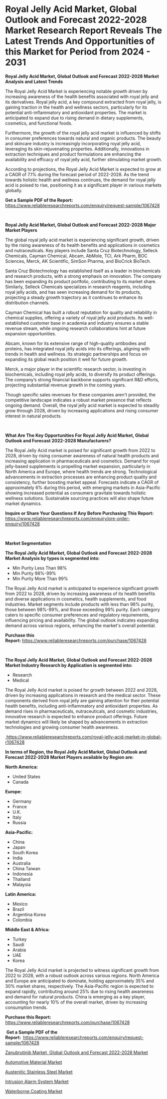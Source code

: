 <p><h1>Royal Jelly Acid Market, Global Outlook and Forecast 2022-2028 Market Research Report Reveals The Latest Trends And Opportunities of this Market for Period from 2024 - 2031</h1></p><p><strong>Royal Jelly Acid Market, Global Outlook and Forecast 2022-2028 Market Analysis and Latest Trends</strong></p>
<p><p>The Royal Jelly Acid Market is experiencing notable growth driven by increasing awareness of the health benefits associated with royal jelly and its derivatives. Royal jelly acid, a key compound extracted from royal jelly, is gaining traction in the health and wellness sectors, particularly for its potential anti-inflammatory and antioxidant properties. The market is anticipated to expand due to rising demand in dietary supplements, cosmetics, and functional foods.</p><p>Furthermore, the growth of the royal jelly acid market is influenced by shifts in consumer preferences towards natural and organic products. The beauty and skincare industry is increasingly incorporating royal jelly acid, leveraging its skin-rejuvenating properties. Additionally, innovations in extraction techniques and product formulations are enhancing the availability and efficacy of royal jelly acid, further stimulating market growth.</p><p>According to projections, the Royal Jelly Acid Market is expected to grow at a CAGR of 7.1% during the forecast period of 2022-2028. As the trend towards holistic health and wellness continues, the demand for royal jelly acid is poised to rise, positioning it as a significant player in various markets globally.</p></p>
<p><strong>Get a Sample PDF of the Report:&nbsp;</strong> <a href="https://www.reliableresearchreports.com/enquiry/request-sample/1067428">https://www.reliableresearchreports.com/enquiry/request-sample/1067428</a></p>
<p>&nbsp;</p>
<p><strong>Royal Jelly Acid Market, Global Outlook and Forecast 2022-2028 Major Market Players</strong></p>
<p><p>The global royal jelly acid market is experiencing significant growth, driven by the rising awareness of its health benefits and applications in cosmetics and nutraceuticals. Key players include Santa Cruz Biotechnology, Selleck Chemicals, Cayman Chemical, Abcam, AbMole, TCI, Ark Pharm, BOC Sciences, Merck, AK Scientific, SimSon Pharma, and BioCrick BioTech.</p><p>Santa Cruz Biotechnology has established itself as a leader in biochemicals and research products, with a strong emphasis on innovation. The company has been expanding its product portfolio, contributing to its market share. Similarly, Selleck Chemicals specializes in research reagents, including royal jelly acids, and has seen increasing demand for its products, projecting a steady growth trajectory as it continues to enhance its distribution channels.</p><p>Cayman Chemical has built a robust reputation for quality and reliability in chemical supplies, offering a variety of royal jelly acid products. Its well-established customer base in academia and industry ensures a stable revenue stream, while ongoing research collaborations hint at future expansion opportunities.</p><p>Abcam, known for its extensive range of high-quality antibodies and proteins, has integrated royal jelly acids into its offerings, aligning with trends in health and wellness. Its strategic partnerships and focus on expanding its global reach position it well for future growth.</p><p>Merck, a major player in the scientific research sector, is investing in biochemicals, including royal jelly acids, to diversify its product offerings. The company’s strong financial backbone supports significant R&D efforts, projecting substantial revenue growth in the coming years.</p><p>Though specific sales revenues for these companies aren't provided, the competitive landscape indicates a robust market presence that reflects ongoing demand. Overall, the royal jelly acid market is expected to steadily grow through 2028, driven by increasing applications and rising consumer interest in natural products.</p></p>
<p>&nbsp;</p>
<p><strong>What Are The Key Opportunities For Royal Jelly Acid Market, Global Outlook and Forecast 2022-2028 Manufacturers?</strong></p>
<p><p>The Royal Jelly Acid market is poised for significant growth from 2022 to 2028, driven by rising consumer awareness of natural health products and increasing application in pharmaceuticals and cosmetics. Demand for royal jelly-based supplements is propelling market expansion, particularly in North America and Europe, where health trends are strong. Technological advancements in extraction processes are enhancing product quality and consistency, further boosting market appeal. Forecasts indicate a CAGR of approximately 6% during this period, with emerging markets in Asia-Pacific showing increased potential as consumers gravitate towards holistic wellness solutions. Sustainable sourcing practices will also shape future market dynamics.</p></p>
<p><strong>Inquire or Share Your Questions If Any Before Purchasing This Report:</strong> <a href="https://www.reliableresearchreports.com/enquiry/pre-order-enquiry/1067428">https://www.reliableresearchreports.com/enquiry/pre-order-enquiry/1067428</a></p>
<p>&nbsp;</p>
<p><strong>Market Segmentation</strong></p>
<p><strong>The Royal Jelly Acid Market, Global Outlook and Forecast 2022-2028 Market Analysis by types is segmented into:</strong></p>
<p><ul><li>Min Purity Less Than 98%</li><li>Min Purity 98%-99%</li><li>Min Purity More Than 99%</li></ul></p>
<p><p>The Royal Jelly Acid market is anticipated to experience significant growth from 2022 to 2028, driven by increasing awareness of its health benefits and diverse applications in cosmetics, health supplements, and food industries. Market segments include products with less than 98% purity, those between 98%-99%, and those exceeding 99% purity. Each category caters to specific consumer preferences and regulatory requirements, influencing pricing and availability. The global outlook indicates expanding demand across various regions, enhancing the market's overall potential.</p></p>
<p><strong>Purchase this Report:&nbsp;</strong><a href="https://www.reliableresearchreports.com/purchase/1067428">https://www.reliableresearchreports.com/purchase/1067428</a></p>
<p>&nbsp;</p>
<p><strong>The Royal Jelly Acid Market, Global Outlook and Forecast 2022-2028 Market Industry Research by Application is segmented into:</strong></p>
<p><ul><li>Research</li><li>Medical</li></ul></p>
<p><p>The Royal Jelly Acid market is poised for growth between 2022 and 2028, driven by increasing applications in research and the medical sector. These components derived from royal jelly are gaining attention for their potential health benefits, including anti-inflammatory and antioxidant properties. As demand rises in pharmaceuticals, nutraceuticals, and cosmetic industries, innovative research is expected to enhance product offerings. Future market dynamics will likely be shaped by advancements in extraction technologies and growing consumer health awareness.</p></p>
<p><a href="https://www.reliableresearchreports.com/royal-jelly-acid-market-in-global-r1067428">&nbsp;https://www.reliableresearchreports.com/royal-jelly-acid-market-in-global-r1067428</a></p>
<p><strong>In terms of Region, the Royal Jelly Acid Market, Global Outlook and Forecast 2022-2028 Market Players available by Region are:</strong></p>
<p>
    <p> <strong> North America: </strong>
        <ul>
            <li>United States</li>
            <li>Canada</li>
        </ul>
        </p> 
    <p> <strong> Europe: </strong>
        <ul>
            <li>Germany</li>
            <li>France</li>
            <li>U.K.</li>
            <li>Italy</li>
            <li>Russia</li>
        </ul>
        </p> 
    <p> <strong> Asia-Pacific: </strong>
        <ul>
            <li>China</li>
            <li>Japan</li>
            <li>South Korea</li>
            <li>India</li>
            <li>Australia</li>
            <li>China Taiwan</li>
            <li>Indonesia</li>
            <li>Thailand</li>
            <li>Malaysia</li>
        </ul>
        </p> 
    <p> <strong> Latin America: </strong>
        <ul>
            <li>Mexico</li>
            <li>Brazil</li>
            <li>Argentina Korea</li>
            <li>Colombia</li>
        </ul>
        </p> 
    <p> <strong> Middle East & Africa: </strong>
        <ul>
            <li>Turkey</li>
            <li>Saudi</li>
            <li>Arabia</li>
            <li>UAE</li>
            <li>Korea</li>
        </ul>
    </p>
    </p>
<p><p>The Royal Jelly Acid market is projected to witness significant growth from 2022 to 2028, with a robust outlook across various regions. North America and Europe are anticipated to dominate, holding approximately 35% and 30% market shares, respectively. The Asia-Pacific region is expected to expand rapidly, contributing around 25% due to rising health awareness and demand for natural products. China is emerging as a key player, accounting for nearly 10% of the overall market, driven by increasing consumption trends.</p></p>
<p><strong>Purchase this Report: </strong><a href="https://www.reliableresearchreports.com/purchase/1067428">https://www.reliableresearchreports.com/purchase/1067428</a></p>
<p>&nbsp;<strong>Get a Sample PDF of the Report:&nbsp;&nbsp;</strong><a href="https://www.reliableresearchreports.com/enquiry/request-sample/1067428">https://www.reliableresearchreports.com/enquiry/request-sample/1067428</a></p>
<p><strong></strong></p>
<p><p><a href="https://github.com/nicoletavirag/Market-Research-Report-List-5/blob/main/zanubrutinib-market-global-outlook-and-forecast-2022-2028-market.md">Zanubrutinib Market, Global Outlook and Forecast 2022-2028 Market</a></p><p><a href="https://www.linkedin.com/pulse/automotive-material-market-forecasts-trends-impact-analysis-az2ec?trackingId=9IjGumr%2FTqqar149OIKFOw%3D%3D">Automotive Material Market</a></p><p><a href="https://issuu.com/reportprime-2/docs/austenitic-stainless-steel-market-s_d0e55c02adf4f1">Austenitic Stainless Steel Market</a></p><p><a href="https://medium.com/@nettieboyle39/the-global-intrusion-alarm-system-market-is-projected-to-experience-an-annual-growth-rate-of-8-8-efdb20b95293">Intrusion Alarm System Market</a></p><p><a href="https://issuu.com/reportprime-2/docs/waterborne-coating-market-size-2030_3c114c9eb0d7b9">Waterborne Coating Market</a></p></p>